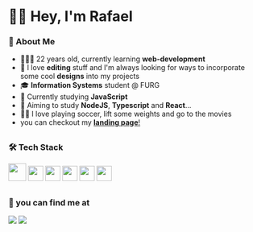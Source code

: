 #   👋🏻 Hey, I'm Rafael 

### 🤔 About Me 
- 🧑🏻‍💻 22 years old, currently learning **web-development**
- 🎨 I love **editing** stuff and I'm always looking for ways to incorporate some cool **designs** into my projects
- 🎓 **Information Systems** student @ FURG
- 📖 Currently studying **JavaScript**
- 🌱 Aiming to study **NodeJS**, **Typescript** and **React**...
- 🏋🏻 I love playing soccer, lift some weights and go to the movies
- you can checkout my <a href="https://rafshow.github.io/discover/" target="_blank" >**landing page**!<a/>

##

 ### 🛠 Tech Stack
<img loading="lazy" src="https://cdn.jsdelivr.net/gh/devicons/devicon/icons/git/git-plain-wordmark.svg" width ="35" height="35" /> <img loading="lazy" src="https://cdn.jsdelivr.net/gh/devicons/devicon/icons/html5/html5-plain-wordmark.svg" width ="30" height="30" /> <img loading="lazy"  src="https://cdn.jsdelivr.net/gh/devicons/devicon/icons/css3/css3-plain-wordmark.svg" width ="30" height="30" /> <img loading="lazy" src="https://cdn.jsdelivr.net/gh/devicons/devicon/icons/javascript/javascript-plain.svg" width ="30" height="30" /> <img loading="lazy" src="https://cdn.jsdelivr.net/gh/devicons/devicon/icons/python/python-plain-wordmark.svg" width ="30" height="30" /> <img loading="lazy" src="https://cdn.jsdelivr.net/gh/devicons/devicon/icons/visualstudio/visualstudio-plain.svg" width="30" height="30" />
          
##

### 📩 you can find me at
<a href="https://www.instagram.com/rafsbbit/"><img loading="lazy" src="https://img.shields.io/badge/Instagram-E4405F?style=for-the-badge&logo=instagram&logoColor=white"/></a>
<a href="mailto:krafaelcoelho@gmail.com"><img loading="lazy" src="https://img.shields.io/badge/Gmail-D14836?style=for-the-badge&logo=gmail&logoColor=white"/></a>
